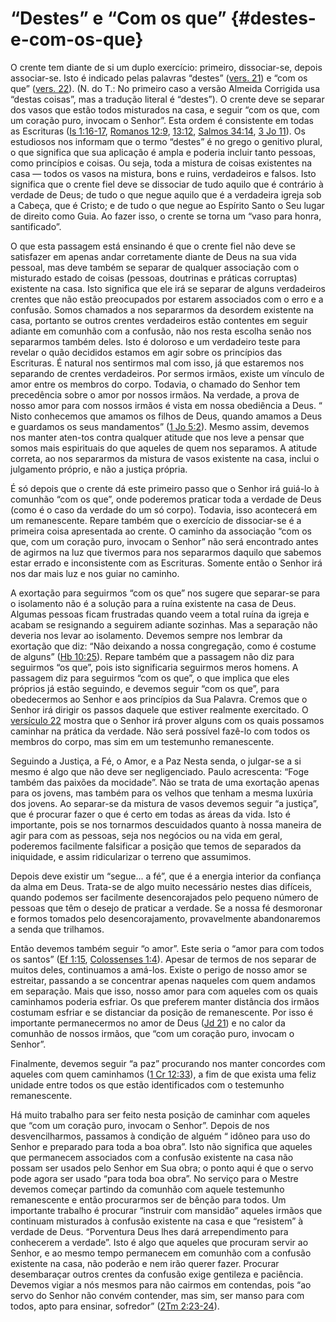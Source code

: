 # “Destes” e “Com os que” {#destes-e-com-os-que}

O crente tem diante de si um duplo exercício: primeiro, dissociar-se, depois associar-se. Isto é indicado pelas palavras “destes” ([vers. 21](http://bibliaonline.com.br/acf/2tm/2/21)) e “com os que” ([vers. 22](http://bibliaonline.com.br/acf/2tm/2/22)). (N. do T.: No primeiro caso a versão Almeida Corrigida usa “destas coisas”, mas a tradução literal é “destes”). O crente deve se separar dos vasos que estão todos misturados na casa, e seguir “com os que, com um coração puro, invocam o Senhor”. Esta ordem é consistente em todas as Escrituras ([Is 1:16-17](http://bibliaonline.com.br/acf/is/1/16-17), [Romanos 12:9](http://bibliaonline.com.br/acf/rm/12/9), [13:12](http://bibliaonline.com.br/acf/rm/13/12), [Salmos 34:14](http://bibliaonline.com.br/acf/sl/34/14), [3 Jo 11](http://bibliaonline.com.br/acf/3jo/1/11)). Os estudiosos nos informam que o termo “destes” é no grego o genitivo plural, o que significa que sua aplicação é ampla e poderia incluir tanto pessoas, como princípios e coisas. Ou seja, toda a mistura de coisas existentes na casa — todos os vasos na mistura, bons e ruins, verdadeiros e falsos. Isto significa que o crente fiel deve se dissociar de tudo aquilo que é contrário à verdade de Deus; de tudo o que negue aquilo que é a verdadeira igreja sob a Cabeça, que é Cristo; e de tudo o que negue ao Espírito Santo o Seu lugar de direito como Guia. Ao fazer isso, o crente se torna um “vaso para honra, santificado”.

O que esta passagem está ensinando é que o crente fiel não deve se satisfazer em apenas andar corretamente diante de Deus na sua vida pessoal, mas deve também se separar de qualquer associação com o misturado estado de coisas (pessoas, doutrinas e práticas corruptas) existente na casa. Isto significa que ele irá se separar de alguns verdadeiros crentes que não estão preocupados por estarem associados com o erro e a confusão. Somos chamados a nos separarmos da desordem existente na casa, portanto se outros crentes verdadeiros estão contentes em seguir adiante em comunhão com a confusão, não nos resta escolha senão nos separarmos também deles. Isto é doloroso e um verdadeiro teste para revelar o quão decididos estamos em agir sobre os princípios das Escrituras. É natural nos sentirmos mal com isso, já que estaremos nos separando de crentes verdadeiros. Por sermos irmãos, existe um vínculo de amor entre os membros do corpo. Todavia, o chamado do Senhor tem precedência sobre o amor por nossos irmãos. Na verdade, a prova de nosso amor para com nossos irmãos é vista em nossa obediência a Deus. “ Nisto conhecemos que amamos os filhos de Deus, quando amamos a Deus e guardamos os seus mandamentos” ([1 Jo 5:2](http://bibliaonline.com.br/acf/1jo/5/2)). Mesmo assim, devemos nos manter aten-tos contra qualquer atitude que nos leve a pensar que somos mais espirituais do que aqueles de quem nos separamos. A atitude correta, ao nos separarmos da mistura de vasos existente na casa, inclui o julgamento próprio, e não a justiça própria.

É só depois que o crente dá este primeiro passo que o Senhor irá guiá-lo à comunhão “com os que”, onde poderemos praticar toda a verdade de Deus (como é o caso da verdade do um só corpo). Todavia, isso acontecerá em um remanescente. Repare também que o exercício de dissociar-se é a primeira coisa apresentada ao crente. O caminho da associação “com os que, com um coração puro, invocam o Senhor” não será encontrado antes de agirmos na luz que tivermos para nos separarmos daquilo que sabemos estar errado e inconsistente com as Escrituras. Somente então o Senhor irá nos dar mais luz e nos guiar no caminho.

A exortação para seguirmos “com os que” nos sugere que separar-se para o isolamento não é a solução para a ruína existente na casa de Deus. Algumas pessoas ficam frustradas quando veem a total ruína da igreja e acabam se resignando a seguirem adiante sozinhas. Mas a separação não deveria nos levar ao isolamento. Devemos sempre nos lembrar da exortação que diz: “Não deixando a nossa congregação, como é costume de alguns” ([Hb 10:25](http://bibliaonline.com.br/acf/hb/10/25)). Repare também que a passagem não diz para seguirmos “os que”, pois isto significaria seguirmos meros homens. A passagem diz para seguirmos “com os que”, o que implica que eles próprios já estão seguindo, e devemos seguir “com os que”, para obedecermos ao Senhor e aos princípios da Sua Palavra. Cremos que o Senhor irá dirigir os passos daquele que estiver realmente exercitado. O [versículo 22](http://bibliaonline.com.br/acf/2tm/2/22) mostra que o Senhor irá prover alguns com os quais possamos caminhar na prática da verdade. Não será possível fazê-lo com todos os membros do corpo, mas sim em um testemunho remanescente.

Seguindo a Justiça, a Fé, o Amor, e a Paz Nesta senda, o julgar-se a si mesmo é algo que não deve ser negligenciado. Paulo acrescenta: “Foge também das paixões da mocidade”. Não se trata de uma exortação apenas para os jovens, mas também para os velhos que tenham a mesma luxúria dos jovens. Ao separar-se da mistura de vasos devemos seguir “a justiça”, que é procurar fazer o que é certo em todas as áreas da vida. Isto é importante, pois se nos tornarmos descuidados quanto à nossa maneira de agir para com as pessoas, seja nos negócios ou na vida em geral, poderemos facilmente falsificar a posição que temos de separados da iniquidade, e assim ridicularizar o terreno que assumimos.

Depois deve existir um “segue... a fé”, que é a energia interior da confiança da alma em Deus. Trata-se de algo muito necessário nestes dias difíceis, quando podemos ser facilmente desencorajados pelo pequeno número de pessoas que têm o desejo de praticar a verdade. Se a nossa fé desmoronar e formos tomados pelo desencorajamento, provavelmente abandonaremos a senda que trilhamos.

Então devemos também seguir “o amor”. Este seria o “amor para com todos os santos” ([Ef 1:15](http://bibliaonline.com.br/acf/ef/1/15), [Colossenses 1:4](http://bibliaonline.com.br/acf/cl/1/4)). Apesar de termos de nos separar de muitos deles, continuamos a amá-los. Existe o perigo de nosso amor se estreitar, passando a se concentrar apenas naqueles com quem andamos em separação. Mais que isso, nosso amor para com aqueles com os quais caminhamos poderia esfriar. Os que preferem manter distância dos irmãos costumam esfriar e se distanciar da posição de remanescente. Por isso é importante permanecermos no amor de Deus ([Jd 21](http://bibliaonline.com.br/acf/jd/21)) e no calor da comunhão de nossos irmãos, que “com um coração puro, invocam o Senhor”.

Finalmente, devemos seguir “a paz” procurando nos manter concordes com aqueles com quem caminhamos ([1 Cr 12:33](http://bibliaonline.com.br/acf/1cr/12/33)), a fim de que exista uma feliz unidade entre todos os que estão identificados com o testemunho remanescente.

Há muito trabalho para ser feito nesta posição de caminhar com aqueles que “com um coração puro, invocam o Senhor”. Depois de nos desvencilharmos, passamos à condição de alguém “ idôneo para uso do Senhor e preparado para toda a boa obra”. Isto não significa que aqueles que permanecem associados com a confusão existente na casa não possam ser usados pelo Senhor em Sua obra; o ponto aqui é que o servo pode agora ser usado “para toda boa obra”. No serviço para o Mestre devemos começar partindo da comunhão com aquele testemunho remanescente e então procurarmos ser de bênção para todos. Um importante trabalho é procurar “instruir com mansidão” aqueles irmãos que continuam misturados à confusão existente na casa e que “resistem” à verdade de Deus. “Porventura Deus lhes dará arrependimento para conhecerem a verdade”. Isto é algo que aqueles que procuram servir ao Senhor, e ao mesmo tempo permanecem em comunhão com a confusão existente na casa, não poderão e nem irão querer fazer. Procurar desembaraçar outros crentes da confusão exige gentileza e paciência. Devemos vigiar a nós mesmos para não cairmos em contendas, pois “ao servo do Senhor não convém contender, mas sim, ser manso para com todos, apto para ensinar, sofredor” ([2Tm 2:23-24](http://bibliaonline.com.br/acf/2tm/2/23-24)).